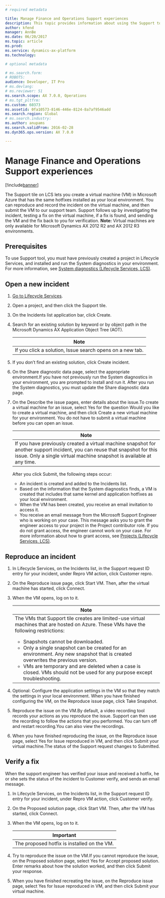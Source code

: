 ```yaml
---
# required metadata

title: Manage Finance and Operations Support experiences
description: This topic provides information about using the Support tool to on Microsoft Dynamics Lifecycle Services (LCS) to manage support incidents. 
author: kfend
manager: AnnBe
ms.date: 06/20/2017
ms.topic: article
ms.prod: 
ms.service: dynamics-ax-platform
ms.technology: 

# optional metadata

# ms.search.form: 
# ROBOTS: 
audience: Developer, IT Pro
# ms.devlang: 
# ms.reviewer: 51
ms.search.scope: AX 7.0.0, Operations
# ms.tgt_pltfrm: 
ms.custom: 60373
ms.assetid: 0fa10573-8146-446e-8124-8a7af9546add
ms.search.region: Global
# ms.search.industry: 
ms.author: anupams
ms.search.validFrom: 2016-02-28
ms.dyn365.ops.version: AX 7.0.0

---
```


# Manage Finance and Operations Support experiences

[!include[banner](../includes/banner.md)]



The Support tile on LCS lets you create a virtual machine (VM) in Microsoft Azure that has the same hotfixes installed as your local environment. You can reproduce and record the incident on the virtual machine, and then submit the VM to our support team. Support follows up by investigating the incident, testing a fix on the virtual machine, if a fix is found, and sending the VM and the fix back to you for verification.
**Note:** Virtual machines are only available for Microsoft Dynamics AX 2012 R2 and AX 2012 R3 environments.

## Prerequisites
To use Support tool, you must have previously created a project in Lifecycle Services, and installed and run the System diagnostics in your environment. For more information, see [System diagnostics (Lifecycle Services, LCS)](/ax-2012/system-diagnostics-lcs.md).

## Open a new incident
1.  [Go to Lifecycle Services](https://lcs.dynamics.com).
2.  Open a project, and then click the Support tile.
3.  On the Incidents list application bar, click Create.
4.  Search for an existing solution by keyword or by object path in the Microsoft Dynamics AX Application Object Tree (AOT).

    | **Note**                                                  |
    |-----------------------------------------------------------|
    | If you click a solution, Issue search opens on a new tab. |

5.  If you don’t find an existing solution, click Create incident.
6.  On the Share diagnostic data page, select the appropriate environment.If you have not previously run the System diagnostics in your environment, you are prompted to install and run it. After you run the System diagnostics, you must update the Share diagnostic data page.
7.  On the Describe the issue pages, enter details about the issue.To create a virtual machine for an issue, select Yes for the question Would you like to create a virtual machine, and then click Create a new virtual machine for your environment. You do not have to submit a virtual machine before you can open an issue.
    
    | **Note**                                                                                                                                                                                             |
    |------------------------------------------------------------------------------------------------------------------------------------------------------------------------------------------------------|
    | If you have previously created a virtual machine snapshot for another support incident, you can reuse that snapshot for this issue. Only a single virtual machine snapshot is available at any time. |

    After you click Submit, the following steps occur:
    -   An incident is created and added to the Incidents list.
    -   Based on the information that the System diagnostics finds, a VM is created that includes that same kernel and application hotfixes as your local environment.
    -   When the VM has been created, you receive an email invitation to access it.
    -   You receive an email message from the Microsoft Support Engineer who is working on your case. This message asks you to grant the engineer access to your project in the Project contributor role. If you do not grant access, the engineer cannot work on your case. For more information about how to grant access, see [Projects (Lifecycle Services, LCS)](/ax-2012/projects-lcs.md).

## Reproduce an incident
1.  In Lifecycle Services, on the Incidents list, in the Support request ID entry for your incident, under Repro VM action, click Customer repro.
2.  On the Reproduce issue page, click Start VM. Then, after the virtual machine has started, click Connect.
3.  When the VM opens, log on to it.
    <table>
    <colgroup>
    <col width="100%" />
    </colgroup>
    <thead>
    <tr class="header">
    <th><strong>Note</strong></th>
    </tr>
    </thead>
    <tbody>
    <tr class="odd">
    <td>The VMs that Support tile creates are limited-use virtual machines that are hosted on Azure. These VMs have the following restrictions:
    <ul>
    <li>Snapshots cannot be downloaded.</li>
    <li>Only a single snapshot can be created for an environment. Any new snapshot that is created overwrites the previous version.</li>
    <li>VMs are temporary and are deleted when a case is closed. VMs should not be used for any purpose except troubleshooting.</li>
    </ul></td>
    </tr>
    </tbody>
    </table>

4.  Optional: Configure the application settings in the VM so that they match the settings in your local environment. When you have finished configuring the VM, on the Reproduce issue page, click Take Snapshot.
5.  Reproduce the issue on the VM.By default, a video recording tool records your actions as you reproduce the issue. Support can then use the recording to follow the actions that you performed. You can turn off and restart recording.You can also view the recordings.
6.  When you have finished reproducing the issue, on the Reproduce issue page, select Yes for Issue reproduced in VM, and then click Submit your virtual machine.The status of the Support request changes to Submitted.

## Verify a fix
When the support engineer has verified your issue and received a hotfix, he or she sets the status of the incident to Customer verify, and sends an email message.
1.  In Lifecycle Services, on the Incidents list, in the Support request ID entry for your incident, under Repro VM action, click Customer verify.
2.  On the Proposed solution page, click Start VM. Then, after the VM has started, click Connect.
3.  When the VM opens, log on to it.

    | **Important**                               |
    |---------------------------------------------|
    | The proposed hotfix is installed on the VM. |

4.  Try to reproduce the issue on the VM.If you cannot reproduce the issue, on the Proposed solution page, select Yes for Accept proposed solution. Enter remarks about how the solution worked, and then click Submit your response.
5.  When you have finished recreating the issue, on the Reproduce issue page, select Yes for Issue reproduced in VM, and then click Submit your virtual machine.





